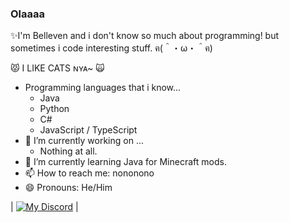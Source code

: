 ### Olaaaa

✨I'm Belleven and i don't know so much about programming! but sometimes i code interesting stuff.  ฅ(＾・ω・＾ฅ)

😾 I LIKE CATS ɴʏᴀ~ 🙀
- Programming languages that i know...
  - Java
  - Python
  - C#
  - JavaScript / TypeScript
- 🔭 I’m currently working on ...
  - Nothing at all.
- 🌱 I’m currently learning Java for Minecraft mods. 
- 📫 How to reach me:
 nononono
- 😄 Pronouns: He/Him

| [![My Discord](https://lanyard.cnrad.dev/api/794025604633985074)](https://discord.com/users/794025604633985074) |
